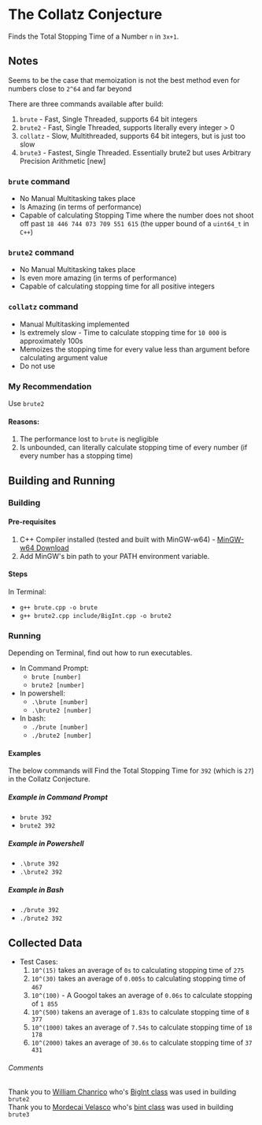 # The Collatz Conjecture
Finds the Total Stopping Time of a Number ```n``` in ```3x+1```.

## Notes
Seems to be the case that memoization is not the best method even for numbers close to ```2^64``` and far beyond

There are three commands available after build:
1. ```brute```   - Fast, Single Threaded, supports 64 bit integers
2. ```brute2```  - Fast, Single Threaded, supports literally every integer > 0
3. ```collatz``` - Slow, Multithreaded, supports 64 bit integers, but is just too slow
4. ```brute3``` - Fastest, Single Threaded. Essentially brute2 but uses Arbitrary Precision Arithmetic [new]

### ```brute``` command
* No Manual Multitasking takes place
* Is Amazing (in terms of performance)
* Capable of calculating Stopping Time where the number does not shoot off past ```18 446 744 073 709 551 615``` (the upper bound of a ```uint64_t``` in ```C++```)

### ```brute2``` command
* No Manual Multitasking takes place
* Is even more amazing (in terms of performance)
* Capable of calculating stopping time for all positive integers

### ```collatz``` command
* Manual Multitasking implemented
* Is extremely slow - Time to calculate stopping time for ```10 000``` is approximately 100s
* Memoizes the stopping time for every value less than argument before calculating argument value
* Do not use

### My Recommendation
Use ```brute2```
#### Reasons:
1. The performance lost to ```brute``` is negligible
2. Is unbounded, can literally calculate stopping time of every number (if every number has a stopping time)

## Building and Running
### Building
#### Pre-requisites
1. C++ Compiler installed (tested and built with MinGW-w64) - [MinGW-w64 Download](https://sourceforge.net/projects/mingw-w64/files/Toolchains%20targetting%20Win32/Personal%20Builds/mingw-builds/installer/mingw-w64-install.exe/download)
2. Add MinGW's bin path to your PATH environment variable.

#### Steps
In Terminal:
* ```g++ brute.cpp -o brute```
* ```g++ brute2.cpp include/BigInt.cpp -o brute2```

### Running
Depending on Terminal, find out how to run executables.
* In Command Prompt:
  * ```brute [number]```
  * ```brute2 [number]```
* In powershell:
  * ```.\brute [number]```
  * ```.\brute2 [number]```
* In bash:
  * ```./brute [number]```
  * ```./brute2 [number]```

#### Examples
The below commands will Find the Total Stopping Time for ```392``` (which is ```27```) in the Collatz Conjecture.

##### Example in Command Prompt
* ```brute 392```
* ```brute2 392```

##### Example in Powershell
* ```.\brute 392```
* ```.\brute2 392```

##### Example in Bash
* ```./brute 392```
* ```./brute2 392```

## Collected Data
* Test Cases:
  1. ```10^(15)``` takes an average of ```0s``` to calculating stopping time of ```275```
  2. ```10^(30)``` takes an average of ```0.005s``` to calculating stopping time of ```467```
  3. ```10^(100)``` - A Googol takes an average of ```0.06s``` to calculate stopping of ```1 855```
  4. ```10^(500)``` takens an average of ```1.83s``` to calculate stopping time of ```8 377```
  5. ```10^(1000)``` takes an average of ```7.54s``` to calculate stopping time of ```18 178```
  6. ```10^(2000)``` takes an average of ```30.6s``` to calculate stopping time of ```37 431```


###### Comments
Thank you to [William Chanrico](https://github.com/williamchanrico) who's [BigInt class](https://github.com/williamchanrico/biginteger-cpp/blob/master/BigInt.cpp) was used in building ```brute2``` \
Thank you to [Mordecai Velasco](https://github.com/mrdcvlsc) who's [bint class](https://github.com/mrdcvlsc/APA/tree/main/bint) was used in building ```brute3```
